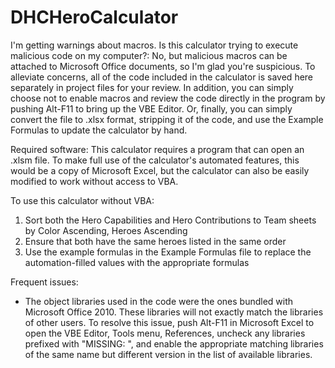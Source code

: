 # DHCHeroCalculator

I'm getting warnings about macros. Is this calculator trying to execute malicious code on my computer?:
No, but malicious macros can be attached to Microsoft Office documents, so I'm glad you're suspicious. To alleviate concerns, all of the code included in the calculator is saved here separately in project files for your review. In addition, you can simply choose not to enable macros and review the code directly in the program by pushing Alt-F11 to bring up the VBE Editor. Or, finally, you can simply convert the file to .xlsx format, stripping it of the code, and use the Example Formulas to update the calculator by hand.  

Required software:
This calculator requires a program that can open an .xlsm file. To make full use of the calculator's automated features,
this would be a copy of Microsoft Excel, but the calculator can also be easily modified to work without access to VBA.

To use this calculator without VBA:
1. Sort both the Hero Capabilities and Hero Contributions to Team sheets by Color Ascending, Heroes Ascending
2. Ensure that both have the same heroes listed in the same order
3. Use the example formulas in the Example Formulas file to replace the automation-filled values with the appropriate formulas

Frequent issues:
* The object libraries used in the code were the ones bundled with Microsoft Office 2010. These libraries will not exactly
match the libraries of other users. To resolve this issue, push Alt-F11 in Microsoft Excel to open the VBE Editor, Tools menu,
References, uncheck any libraries prefixed with "MISSING: ", and enable the appropriate matching libraries of the same name
but different version in the list of available libraries.
